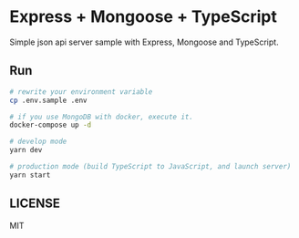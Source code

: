 # Express + Mongoose + TypeScript

Simple json api server sample with Express, Mongoose and TypeScript.

## Run

```bash
# rewrite your environment variable
cp .env.sample .env

# if you use MongoDB with docker, execute it.
docker-compose up -d

# develop mode
yarn dev

# production mode (build TypeScript to JavaScript, and launch server)
yarn start
```

## LICENSE

MIT
